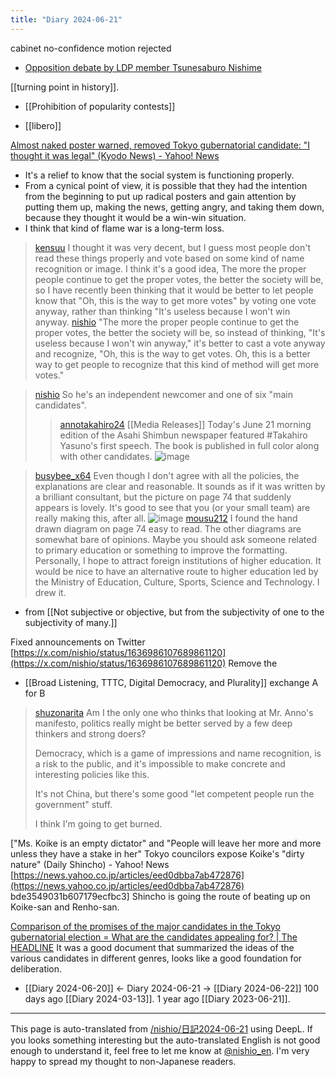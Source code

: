 ```yaml
---
title: "Diary 2024-06-21"
---
```



cabinet no-confidence motion rejected
- [Opposition debate by LDP member Tsunesaburo Nishime](https://x.com/ca970008f4/status/1803725985487216902?s=46&t=gkSZtjGEtUZPO0JCzBxCBw)


[[turning point in history]].

- [[Prohibition of popularity contests]]

- [[libero]]

[Almost naked poster warned, removed Tokyo gubernatorial candidate: "I thought it was legal" (Kyodo News) - Yahoo! News](https://news.yahoo.co.jp/articles/9f83c431cff20d1968a375bf1646cdc08a740afa)
- It's a relief to know that the social system is functioning properly.
- From a cynical point of view, it is possible that they had the intention from the beginning to put up radical posters and gain attention by putting them up, making the news, getting angry, and taking them down, because they thought it would be a win-win situation.
- I think that kind of flame war is a long-term loss.

> [kensuu](https://x.com/kensuu/status/1803931841944224229) I thought it was very decent, but I guess most people don't read these things properly and vote based on some kind of name recognition or image. I think it's a good idea,
>  The more the proper people continue to get the proper votes, the better the society will be, so I have recently been thinking that it would be better to let people know that "Oh, this is the way to get more votes" by voting one vote anyway, rather than thinking "It's useless because I won't win anyway.
> [nishio](https://x.com/nishio/status/1803931841944224229) "The more the proper people continue to get the proper votes, the better the society will be, so instead of thinking, "It's useless because I won't win anyway," it's better to cast a vote anyway and recognize, "Oh, this is the way to get votes. Oh, this is a better way to get people to recognize that this kind of method will get more votes."



> [nishio](https://x.com/nishio/status/1803951293658206449) So he's an independent newcomer and one of six "main candidates".
>  >[annotakahiro24](https://x.com/annotakahiro24/status/1803951293658206449) [[Media Releases]]
>  Today's June 21 morning edition of the Asahi Shimbun newspaper featured #Takahiro Yasuno's first speech.
>  The book is published in full color along with other candidates.
>  ![image](https://pbs.twimg.com/media/GQjsB10akAE_HzW?format=jpg&name=medium#.png)

> [busybee_x64](https://x.com/busybee_x64/status/1804001686031339549) Even though I don't agree with all the policies, the explanations are clear and reasonable. It sounds as if it was written by a brilliant consultant, but the picture on page 74 that suddenly appears is lovely. It's good to see that you (or your small team) are really making this, after all.
>  ![image](https://gyazo.com/f682dead2034e59ebf375cdfadaf7da2/thumb/1000)
> [mousu212](https://x.com/mousu212/status/1803857928417427691) I found the hand drawn diagram on page 74 easy to read. The other diagrams are somewhat bare of opinions. Maybe you should ask someone related to primary education or something to improve the formatting. Personally, I hope to attract foreign institutions of higher education. It would be nice to have an alternative route to higher education led by the Ministry of Education, Culture, Sports, Science and Technology.
I drew it.
- from  [[Not subjective or objective, but from the subjectivity of one to the subjectivity of many.]]


Fixed announcements on Twitter
[https://x.com/nishio/status/1636986107689861120](https://x.com/nishio/status/1636986107689861120)
Remove the
- [[Broad Listening, TTTC, Digital Democracy, and Plurality]]
exchange A for B

> [shuzonarita](https://x.com/shuzonarita/status/1803666653739421882) Am I the only one who thinks that looking at Mr. Anno's manifesto, politics really might be better served by a few deep thinkers and strong doers?
>
>  Democracy, which is a game of impressions and name recognition, is a risk to the public, and it's impossible to make concrete and interesting policies like this.
>
>  It's not China, but there's some good "let competent people run the government" stuff.
>
>  I think I'm going to get burned.


["Ms. Koike is an empty dictator" and "People will leave her more and more unless they have a stake in her" Tokyo councilors expose Koike's "dirty nature" (Daily Shincho) - Yahoo! News [https://news.yahoo.co.jp/articles/eed0dbba7ab472876](https://news.yahoo.co.jp/articles/eed0dbba7ab472876) bde3549031b607179ecfbc3]
Shincho is going the route of beating up on Koike-san and Renho-san.

[Comparison of the promises of the major candidates in the Tokyo gubernatorial election = What are the candidates appealing for? | The HEADLINE](https://www.theheadline.jp/articles/1083)
It was a good document that summarized the ideas of the various candidates in different genres, looks like a good foundation for deliberation.



- [[Diary 2024-06-20]] ← Diary 2024-06-21 → [[Diary 2024-06-22]]
100 days ago [[Diary 2024-03-13]].
1 year ago [[Diary 2023-06-21]].
---
This page is auto-translated from [/nishio/日記2024-06-21](https://scrapbox.io/nishio/日記2024-06-21) using DeepL. If you looks something interesting but the auto-translated English is not good enough to understand it, feel free to let me know at [@nishio_en](https://twitter.com/nishio_en). I'm very happy to spread my thought to non-Japanese readers.